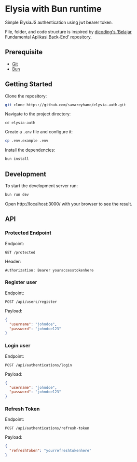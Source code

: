 # Elysia with Bun runtime

Simple ElysiaJS authentication using jwt bearer token.

File, folder, and code structure is inspired by [dicoding's 'Belajar Fundamental Aplikasi Back-End' repository.](https://github.com/dicodingacademy/a271-backend-menengah-labs)

## Prerequisite

- [Git](https://git-scm.com/downloads)
- [Bun](https://bun.sh/)

## Getting Started

Clone the repository:

```bash
git clone https://github.com/savareyhano/elysia-auth.git
```

Navigate to the project directory:

```
cd elysia-auth
```

Create a `.env` file and configure it:

```bash
cp .env.example .env
```

Install the dependencies:

```bash
bun install
```

## Development

To start the development server run:

```bash
bun run dev
```

Open http://localhost:3000/ with your browser to see the result.

## API

### Protected Endpoint

Endpoint:

`GET /protected`

Header:

```
Authorization: Bearer youraccesstokenhere
```

### Register user

Endpoint:

`POST /api/users/register`

Payload:

```json
{
  "username": "johndoe",
  "password": "johndoe123"
}
```

### Login user

Endpoint:

`POST /api/authentications/login`

Payload:

```json
{
  "username": "johndoe",
  "password": "johndoe123"
}
```

### Refresh Token

Endpoint:

`POST /api/authentications/refresh-token`

Payload:

```json
{
  "refreshToken": "yourrefreshtokenhere"
}
```
